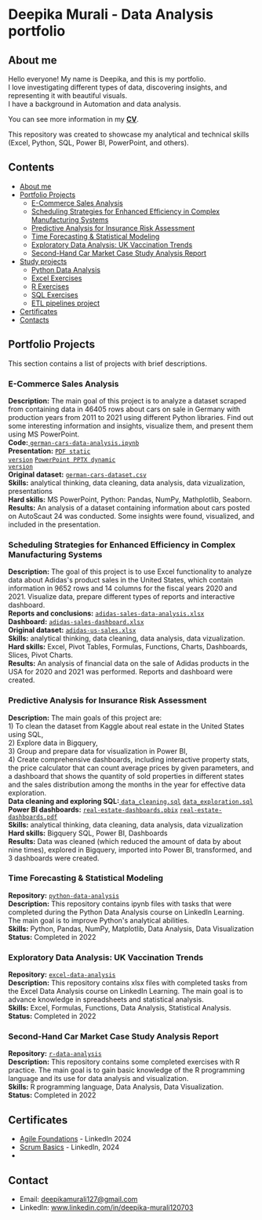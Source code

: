 # Deepika Murali - Data Analysis portfolio
## About me
Hello everyone! My name is Deepika, and this is my portfolio.<br>
I love investigating different types of data, discovering insights, and representing it with beautiful visuals.<br>
I have a background in Automation and data analysis.<br>

You can see more information in my [**CV**](https://github.com/Deepikamurali07/Main/blob/main/CV_Deepika%20Murali.pdf).

This repository was created to showcase my analytical and technical skills (Excel, Python, SQL, Power BI, PowerPoint, and others).
## Contents
* [About me](#about-me)
* [Portfolio Projects](#portfolio-projects)
  - [E-Commerce Sales Analysis](#ECommerce-Sales-Analysis)
  - [Scheduling Strategies for Enhanced Efficiency in Complex Manufacturing Systems](#Scheduling-Strategies-for-Enhanced-Efficiency-in-Complex-Manufacturing-Systems) 
  - [Predictive Analysis for Insurance Risk Assessment](#Predictive-Analysis-for-Insurance-Risk-Assessment)
  - [Time Forecasting & Statistical Modeling](#Time-Forecasting-&-Statistical-Modeling)
  - [Exploratory Data Analysis: UK Vaccination Trends](#Exploratory-Data-Analysis-UK-Vaccination-Trends)
  - [Second-Hand Car Market Case Study Analysis Report](#Second-Hand-Car-Market-Case-Study-Analysis-Report)
* [Study projects](#study-projects)
  - [Python Data Analysis](#python-data-analysis)
  - [Excel Exercises](#excel-exercises)
  - [R Exercises](#r-exercises)
  - [SQL Exercises](#sql-exercises)
  - [ETL pipelines project](#etl-pipelines-project)
* [Certificates](#certificates)
* [Contacts](#contacts)
## Portfolio Projects
This section contains a list of projects with brief descriptions.
### E-Commerce Sales Analysis
**Description:** The main goal of this project is to analyze a dataset scraped from  containing data in 46405 rows about cars on sale in Germany with production years from 2011 to 2021 using different Python libraries. Find out some interesting information and insights, visualize them, and present them using MS PowerPoint.<br>
**Code:**<a href = "">
  <code>german-cars-data-analysis.ipynb</code></a><br>
**Presentation:** <a href = "">
  <code>PDF static version</code></a> <a href = "">
  <code>PowerPoint PPTX dynamic version</code></a><br>
**Original dataset:** <a href = "">
  <code>german-cars-dataset.csv</code></a><br>
**Skills:** analytical thinking, data cleaning, data analysis, data vizualization, presentations<br>
**Hard skills:** MS PowerPoint, Python: Pandas, NumPy, Mathplotlib, Seaborn. <br>
**Results:** An analysis of a dataset containing information about cars posted on AutoScaut 24 was conducted. Some insights were found, visualized, and included in the presentation.
### Scheduling Strategies for Enhanced Efficiency in Complex Manufacturing Systems
**Description:** The goal of this project is to use Excel functionality to analyze data about Adidas's product sales in the United States, which contain information in 9652 rows and 14 columns for the fiscal years 2020 and 2021. Visualize data, prepare different types of reports and interactive dashboard. <br>
**Reports and conclusions:** <a href = "">
  <code>adidas-sales-data-analysis.xlsx</code></a> <br>
**Dashboard:** <a href = "">
  <code>adidas-sales-dashboard.xlsx</code></a> <br>
**Original dataset:** <a href = "">
  <code>adidas-us-sales.xlsx</code></a><br>
**Skills:** analytical thinking, data cleaning, data analysis, data vizualization.<br>
**Hard skills:** Excel, Pivot Tables, Formulas, Functions, Charts, Dashboards, Slices, Pivot Charts.<br>
**Results:** An analysis of financial data on the sale of Adidas products in the USA for 2020 and 2021 was performed. Reports and dashboard were created. 
### Predictive Analysis for Insurance Risk Assessment
**Description:** The main goals of this project are: <br> 1) To clean the dataset from Kaggle about real estate in the United States using SQL, <br>2) Explore data in Bigquery, <br> 3) Group and prepare data for visualization in Power BI, <br> 4) Create comprehensive dashboards, including interactive property stats, the price calculator that can count average prices by given parameters, and a dashboard that shows the quantity of sold properties in different states and the sales distribution among the months in the year for effective data exploration. <br>
**Data cleaning and exploring SQL:**<a href = "">
  <code>data_cleaning.sql</code></a> <a href = "">
  <code>data_exploration.sql</code></a><br> 
**Power BI dashboards:** <a href = "">
  <code>real-estate-dashboards.pbix</code></a> <a href = "">
  <code>real-estate-dashboards.pdf</code></a><br>
**Skills:** analytical thinking, data cleaning, data analysis, data vizualization<br>
**Hard skills:** Bigquery SQL, Power BI, Dashboards <br>
**Results:** Data was cleaned (which reduced the amount of data by about nine times), explored in Bigquery, imported into Power BI, transformed, and 3 dashboards were created.
### Time Forecasting & Statistical Modeling
**Repository:** <a href = "">
  <code>python-data-analysis</code></a> <br> 
**Description:** This repository contains ipynb files with tasks that were completed during the Python Data Analysis course on LinkedIn Learning. The main goal is to improve Python's analytical abilities. <br>
**Skills:** Python, Pandas, NumPy, Matplotlib, Data Analysis, Data Visualization <br>
**Status:** Completed in 2022
### Exploratory Data Analysis: UK Vaccination Trends
**Repository:** <a href = "">
  <code>excel-data-analysis</code></a> <br>
**Description:** This repository contains xlsx files with completed tasks from the Excel Data Analysis course on LinkedIn Learning. The main goal is to advance knowledge in spreadsheets and statistical analysis. <br>
**Skills:** Excel, Formulas, Functions, Data Analysis, Statistical Analysis. <br>
**Status:** Completed in 2022
### Second-Hand Car Market Case Study Analysis Report
**Repository:** <a href = "">
  <code>r-data-analysis</code></a> <br>
**Description:** This repository contains some completed exercises with R practice. The main goal is to gain basic knowledge of the R programming language and its use for data analysis and visualization.<br>
**Skills:** R programming language, Data Analysis, Data Visualization. <br> 
**Status:** Completed in 2022
## Certificates
* [Agile Foundations]() - LinkedIn 2024
* [Scrum Basics]() - LinkedIn, 2024
* 
## Contact
* Email: deepikamurali127@gmail.com
* LinkedIn: www.linkedin.com/in/deepika-murali120703
